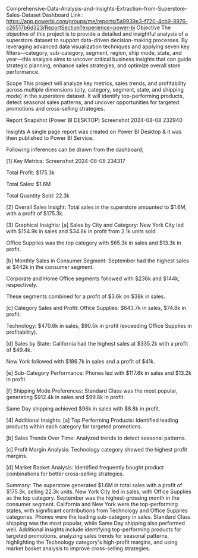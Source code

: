 Comprehensive-Data-Analysis-and-Insights-Extraction-from-Superstore-Sales-Dataset
Dashboard Link : https://app.powerbi.com/groups/me/reports/5a9939e3-f720-4cb9-8976-c26517b6d323/ReportSection?experience=power-bi
Objective
The objective of this project is to provide a detailed and insightful analysis of a superstore dataset to support data-driven decision-making processes. By leveraging advanced data visualization techniques and applying seven key filters—category, sub-category, segment, region, ship mode, state, and year—this analysis aims to uncover critical business insights that can guide strategic planning, enhance sales strategies, and optimize overall store performance.

Scope
This project will analyze key metrics, sales trends, and profitability across multiple dimensions (city, category, segment, state, and shipping mode) in the superstore dataset. It will identify top-performing products, detect seasonal sales patterns, and uncover opportunities for targeted promotions and cross-selling strategies.

Report Snapshot (Power BI DESKTOP)
Screenshot 2024-08-08 232940

Insights
A single page report was created on Power BI Desktop & it was then published to Power BI Service.

Following inferences can be drawn from the dashboard;

[1] Key Metrics:
Screenshot 2024-08-08 234317

Total Profit: $175.3k

Total Sales: $1.6M

Total Quantity Sold: 22.3k

[2] Overall Sales Insight:
Total sales in the superstore amounted to $1.6M, with a profit of $175.3k.

[3] Graphical Insights:
[a] Sales by City and Category:
New York City led with $154.9k in sales and $34.8k in profit from 2.1k units sold.

Office Supplies was the top category with $65.3k in sales and $13.3k in profit.

[b] Monthly Sales in Consumer Segment:
September had the highest sales at $442k in the consumer segment.

Corporate and Home Office segments followed with $236k and $144k, respectively.

These segments combined for a profit of $3.6k on $38k in sales.

[c] Category Sales and Profit:
Office Supplies: $643.7k in sales, $74.8k in profit.

Technology: $470.6k in sales, $90.5k in profit (exceeding Office Supplies in profitability).

[d] Sales by State:
California had the highest sales at $335.2k with a profit of $49.4k.

New York followed with $186.7k in sales and a profit of $41k.

[e] Sub-Category Performance:
Phones led with $117.6k in sales and $13.2k in profit.

[f] Shipping Mode Preferences:
Standard Class was the most popular, generating $912.4k in sales and $99.8k in profit.

Same Day shipping achieved $96k in sales with $8.8k in profit.

[4] Additional Insights:
[a] Top Performing Products:
Identified leading products within each category for targeted promotions.

[b] Sales Trends Over Time:
Analyzed trends to detect seasonal patterns.

[c] Profit Margin Analysis:
Technology category showed the highest profit margins.

[d] Market Basket Analysis:
Identified frequently bought product combinations for better cross-selling strategies.

Summary:
The superstore generated $1.6M in total sales with a profit of $175.3k, selling 22.3k units. New York City led in sales, with Office Supplies as the top category. September was the highest-grossing month in the consumer segment. California and New York were the top-performing states, with significant contributions from Technology and Office Supplies categories. Phones were the leading sub-category in sales. Standard Class shipping was the most popular, while Same Day shipping also performed well. Additional insights include identifying top-performing products for targeted promotions, analyzing sales trends for seasonal patterns, highlighting the Technology category's high-profit margins, and using market basket analysis to improve cross-selling strategies.
